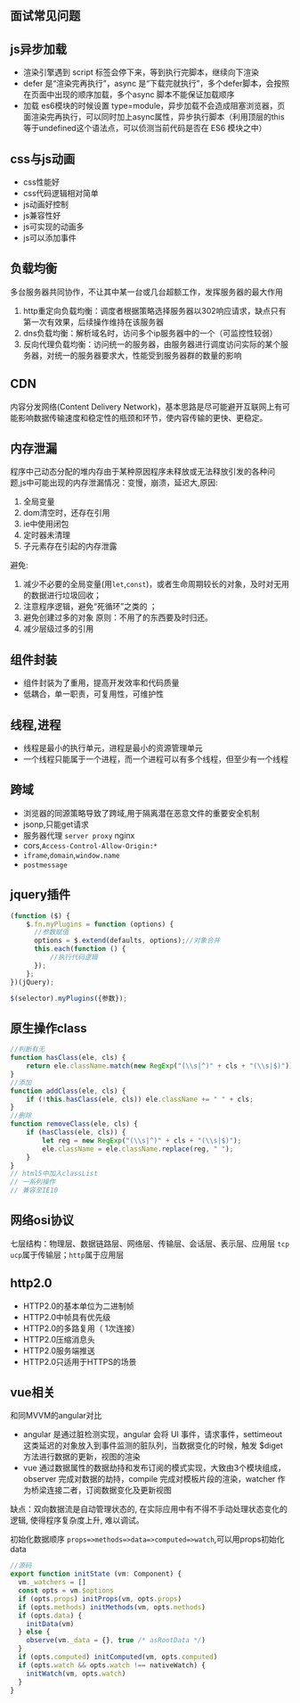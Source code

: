 ## 面试常见问题

## js异步加载  

- 渲染引擎遇到 script 标签会停下来，等到执行完脚本，继续向下渲染
- defer 是“渲染完再执行”，async 是“下载完就执行”，多个defer脚本，会按照在页面中出现的顺序加载，多个async 脚本不能保证加载顺序
- 加载 es6模块的时候设置 type=module，异步加载不会造成阻塞浏览器，页面渲染完再执行，可以同时加上async属性，异步执行脚本（利用顶层的this等于undefined这个语法点，可以侦测当前代码是否在 ES6 模块之中）

## css与js动画

- css性能好
- css代码逻辑相对简单
- js动画好控制
- js兼容性好
- js可实现的动画多
- js可以添加事件

## 负载均衡

多台服务器共同协作，不让其中某一台或几台超额工作，发挥服务器的最大作用

1. http重定向负载均衡：调度者根据策略选择服务器以302响应请求，缺点只有第一次有效果，后续操作维持在该服务器
2. dns负载均衡：解析域名时，访问多个ip服务器中的一个（可监控性较弱）
3. 反向代理负载均衡：访问统一的服务器，由服务器进行调度访问实际的某个服务器，对统一的服务器要求大，性能受到服务器群的数量的影响

## CDN  

内容分发网络(Content Delivery Network)，基本思路是尽可能避开互联网上有可能影响数据传输速度和稳定性的瓶颈和环节，使内容传输的更快、更稳定。

## 内存泄漏  

程序中己动态分配的堆内存由于某种原因程序未释放或无法释放引发的各种问题,js中可能出现的内存泄漏情况：变慢，崩溃，延迟大,原因:
1. 全局变量
2. dom清空时，还存在引用
3. ie中使用闭包
4. 定时器未清理
5. 子元素存在引起的内存泄露

避免:

1. 减少不必要的全局变量(用`let`,`const`)，或者生命周期较长的对象，及时对无用的数据进行垃圾回收；
2. 注意程序逻辑，避免“死循环”之类的 ；
3. 避免创建过多的对象 原则：不用了的东西要及时归还。
4. 减少层级过多的引用

## 组件封装  

- 组件封装为了重用，提高开发效率和代码质量
- 低耦合，单一职责，可复用性，可维护性

## 线程,进程  

- 线程是最小的执行单元，进程是最小的资源管理单元
- 一个线程只能属于一个进程，而一个进程可以有多个线程，但至少有一个线程

## 跨域  

- 浏览器的同源策略导致了跨域,用于隔离潜在恶意文件的重要安全机制
- jsonp,只能get请求
- 服务器代理 `server proxy` nginx
- cors,`Access-Control-Allow-Origin:*`
- `iframe`,`domain`,`window.name`
- `postmessage`

## jquery插件  
```js
(function ($) {
	$.fn.myPlugins = function (options) {
	  //参数赋值
	  options = $.extend(defaults, options);//对象合并
	  this.each(function () {
	      //执行代码逻辑
	  });
	};
})(jQuery);

$(selector).myPlugins({参数});
```

## 原生操作class  
```js
//判断有无
function hasClass(ele, cls) {
	return ele.className.match(new RegExp("(\\s|^)" + cls + "(\\s|$)"));
}
//添加
function addClass(ele, cls) {
	if (!this.hasClass(ele, cls)) ele.className += " " + cls;
}
//删除
function removeClass(ele, cls) {
	if (hasClass(ele, cls)) {
		let reg = new RegExp("(\\s|^)" + cls + "(\\s|$)");
		ele.className = ele.className.replace(reg, " ");
	}
}
// html5中加入classList 
// 一系列操作
// 兼容至IE10
```

## 网络osi协议  

七层结构：物理层、数据链路层、网络层、传输层、会话层、表示层、应用层 `tcp ucp`属于传输层；`http`属于应用层

## http2.0  

- HTTP2.0的基本单位为二进制帧
- HTTP2.0中帧具有优先级
- HTTP2.0的多路复用（ 1次连接）
- HTTP2.0压缩消息头
- HTTP2.0服务端推送
- HTTP2.0只适用于HTTPS的场景

## vue相关  

和同MVVM的angular对比
- angular 是通过脏检测实现，angular 会将 UI 事件，请求事件，settimeout 这类延迟的对象放入到事件监测的脏队列，当数据变化的时候，触发 $diget 方法进行数据的更新，视图的渲染
- vue 通过数据属性的数据劫持和发布订阅的模式实现，大致由3个模块组成，observer 完成对数据的劫持，compile 完成对模板片段的渲染，watcher 作为桥梁连接二者，订阅数据变化及更新视图

缺点：双向数据流是自动管理状态的, 在实际应用中有不得不手动处理状态变化的逻辑, 使得程序复杂度上升, 难以调试。

初始化数据顺序 `props=>methods=>data=>computed=>watch`,可以用props初始化data  
```js
//源码
export function initState (vm: Component) {
  vm._watchers = []
  const opts = vm.$options
  if (opts.props) initProps(vm, opts.props)
  if (opts.methods) initMethods(vm, opts.methods)
  if (opts.data) {
    initData(vm)
  } else {
    observe(vm._data = {}, true /* asRootData */)
  }
  if (opts.computed) initComputed(vm, opts.computed)
  if (opts.watch && opts.watch !== nativeWatch) {
    initWatch(vm, opts.watch)
  }
}
```